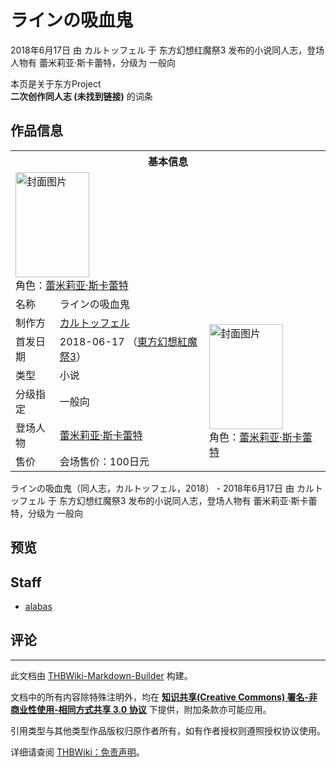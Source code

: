 # ラインの吸血鬼

<!-- source html: G:\repos\THBWiki-Markdown-Builder\THBWikiMarkdown\Temp\main\c\c6\ns0%3A%E3%83%A9%E3%82%A4%E3%83%B3%E3%81%AE%E5%90%B8%E8%A1%80%E9%AC%BC.html -->

2018年6月17日 由 カルトッフェル 于 东方幻想红魔祭3 发布的小说同人志，登场人物有 蕾米莉亚·斯卡蕾特，分级为 一般向

本页是关于东方Project  
 **二次创作同人志 (未找到链接)** 的词条
## 作品信息

<table><tbody><tr><th colspan="3">基本信息</th></tr><tr><td class="cover-artwork-mobile" colspan="2"><a href="./文件-ラインの吸血鬼封面.jpg.md" class="image" title="封面图片"><img alt="封面图片" src="https://upload.thwiki.cc/thumb/6/62/%E3%83%A9%E3%82%A4%E3%83%B3%E3%81%AE%E5%90%B8%E8%A1%80%E9%AC%BC%E5%B0%81%E9%9D%A2.jpg/118px-%E3%83%A9%E3%82%A4%E3%83%B3%E3%81%AE%E5%90%B8%E8%A1%80%E9%AC%BC%E5%B0%81%E9%9D%A2.jpg" decoding="async" loading="lazy" width="118" height="168" srcset="https://upload.thwiki.cc/thumb/6/62/%E3%83%A9%E3%82%A4%E3%83%B3%E3%81%AE%E5%90%B8%E8%A1%80%E9%AC%BC%E5%B0%81%E9%9D%A2.jpg/177px-%E3%83%A9%E3%82%A4%E3%83%B3%E3%81%AE%E5%90%B8%E8%A1%80%E9%AC%BC%E5%B0%81%E9%9D%A2.jpg 1.5x, https://upload.thwiki.cc/thumb/6/62/%E3%83%A9%E3%82%A4%E3%83%B3%E3%81%AE%E5%90%B8%E8%A1%80%E9%AC%BC%E5%B0%81%E9%9D%A2.jpg/237px-%E3%83%A9%E3%82%A4%E3%83%B3%E3%81%AE%E5%90%B8%E8%A1%80%E9%AC%BC%E5%B0%81%E9%9D%A2.jpg 2x" data-file-width="1020" data-file-height="1447"></a><div class="cover-char">角色：<a href="./蕾米莉亚·斯卡蕾特.md" title="蕾米莉亚·斯卡蕾特">蕾米莉亚·斯卡蕾特</a></div></td>
</tr><tr><td class="label">名称</td><td colspan="2"> ラインの吸血鬼 </td></tr><tr><td class="label">制作方</td><td><a href="./カルトッフェル.md" title="カルトッフェル">カルトッフェル</a></td><td class="cover-artwork" rowspan="6" style="min-width:168px;"><a href="./文件-ラインの吸血鬼封面.jpg.md" class="image" title="封面图片"><img alt="封面图片" src="https://upload.thwiki.cc/thumb/6/62/%E3%83%A9%E3%82%A4%E3%83%B3%E3%81%AE%E5%90%B8%E8%A1%80%E9%AC%BC%E5%B0%81%E9%9D%A2.jpg/118px-%E3%83%A9%E3%82%A4%E3%83%B3%E3%81%AE%E5%90%B8%E8%A1%80%E9%AC%BC%E5%B0%81%E9%9D%A2.jpg" decoding="async" loading="lazy" width="118" height="168" srcset="https://upload.thwiki.cc/thumb/6/62/%E3%83%A9%E3%82%A4%E3%83%B3%E3%81%AE%E5%90%B8%E8%A1%80%E9%AC%BC%E5%B0%81%E9%9D%A2.jpg/177px-%E3%83%A9%E3%82%A4%E3%83%B3%E3%81%AE%E5%90%B8%E8%A1%80%E9%AC%BC%E5%B0%81%E9%9D%A2.jpg 1.5x, https://upload.thwiki.cc/thumb/6/62/%E3%83%A9%E3%82%A4%E3%83%B3%E3%81%AE%E5%90%B8%E8%A1%80%E9%AC%BC%E5%B0%81%E9%9D%A2.jpg/237px-%E3%83%A9%E3%82%A4%E3%83%B3%E3%81%AE%E5%90%B8%E8%A1%80%E9%AC%BC%E5%B0%81%E9%9D%A2.jpg 2x" data-file-width="1020" data-file-height="1447"></a><div class="cover-char">角色：<a href="./蕾米莉亚·斯卡蕾特.md" title="蕾米莉亚·斯卡蕾特">蕾米莉亚·斯卡蕾特</a></div></td>
</tr><tr><td class="label">首发日期</td><td>2018-06-17&#160;（<a href="/展会作品列表?e=%E4%B8%9C%E6%96%B9%E5%B9%BB%E6%83%B3%E7%BA%A2%E9%AD%94%E7%A5%AD%233">東方幻想紅魔祭3</a>）</td></tr><tr><td class="label">类型</td><td>小说</td></tr><tr><td class="label">分级指定</td><td>一般向</td></tr><tr><td class="label">登场人物</td><td><a href="./蕾米莉亚·斯卡蕾特.md" title="蕾米莉亚·斯卡蕾特">蕾米莉亚·斯卡蕾特</a></td></tr><tr><td class="label">售价</td><td>会场售价：100日元</td></tr></tbody></table>

ラインの吸血鬼（同人志，カルトッフェル，2018） - 2018年6月17日 由 カルトッフェル 于 东方幻想红魔祭3 发布的小说同人志，登场人物有 蕾米莉亚·斯卡蕾特，分级为 一般向
## 预览
## Staff
- [alabas](./alabas.md)

## 评论




---

此文档由 [THBWiki-Markdown-Builder](https://github.com/Delsin-Yu/THBWiki-Markdown-Builder) 构建。

文档中的所有内容除特殊注明外，均在 [**知识共享(Creative Commons) 署名-非商业性使用-相同方式共享 3.0 协议**](https://creativecommons.org/licenses/by-sa/3.0/deed.zh-hans) 下提供，附加条款亦可能应用。

引用类型与其他类型作品版权归原作者所有，如有作者授权则遵照授权协议使用。

详细请查阅 [THBWiki：免责声明](https://thbwiki.cc/THBWiki:%E5%85%8D%E8%B4%A3%E5%A3%B0%E6%98%8E)。

